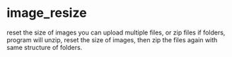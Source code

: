 # image_resize
reset the size of  images
you can upload multiple files, or zip files if folders, program will unzip, reset the size of images, then zip the files again with same structure of folders.
